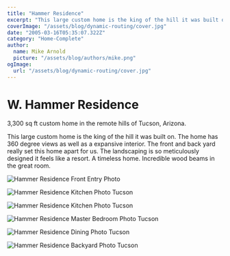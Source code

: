 ```yaml
---
title: "Hammer Residence"
excerpt: "This large custom home is the king of the hill it was built on. The home has 360 degree views as well as a expansive interior. The front and back yard really set this home apart for us. The landscaping is so meticulously designed it feels like a resort. A timeless home. Incredible wood beams in the great room. "
coverImage: "/assets/blog/dynamic-routing/cover.jpg"
date: "2005-03-16T05:35:07.322Z"
category: "Home-Complete"
author:
  name: Mike Arnold
  picture: "/assets/blog/authors/mike.png"
ogImage:
  url: "/assets/blog/dynamic-routing/cover.jpg"
---
```



# W. Hammer Residence
3,300 sq ft custom home in the remote hills of Tucson, Arizona.

This large custom home is the king of the hill it was built on. The home has 360 degree views as well as a expansive interior. The front and back yard really set this home apart for us. The landscaping is so meticulously designed it feels like a resort. A timeless home. Incredible wood beams in the great room. 

![Hammer Residence Front Entry Photo](/assets/blog/dynamic-routing/WH2.jpg)

![Hammer Residence Kitchen Photo Tucson](/assets/blog/dynamic-routing/WH3.jpg)

![Hammer Residence Kitchen Photo Tucson](/assets/blog/dynamic-routing/WH4.jpg)

![Hammer Residence Master Bedroom Photo Tucson](/assets/blog/dynamic-routing/WH5.jpg)

![Hammer Residence Dining Photo Tucson](/assets/blog/dynamic-routing/WH6.jpg)

![Hammer Residence Backyard Photo Tucson](/assets/blog/dynamic-routing/WH7.jpg)